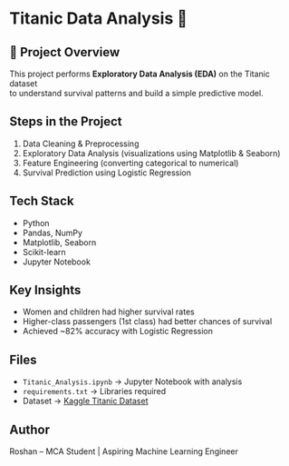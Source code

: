 # Titanic Data Analysis 🚢  

## 📌 Project Overview  
This project performs **Exploratory Data Analysis (EDA)** on the Titanic dataset  
to understand survival patterns and build a simple predictive model.  

## Steps in the Project  
1. Data Cleaning & Preprocessing  
2. Exploratory Data Analysis (visualizations using Matplotlib & Seaborn)  
3. Feature Engineering (converting categorical to numerical)  
4. Survival Prediction using Logistic Regression  

## Tech Stack  
- Python  
- Pandas, NumPy  
- Matplotlib, Seaborn  
- Scikit-learn  
- Jupyter Notebook  

## Key Insights  
- Women and children had higher survival rates  
- Higher-class passengers (1st class) had better chances of survival  
- Achieved ~82% accuracy with Logistic Regression  

##  Files  
- `Titanic_Analysis.ipynb` → Jupyter Notebook with analysis  
- `requirements.txt` → Libraries required  
- Dataset → [Kaggle Titanic Dataset](https://www.kaggle.com/c/titanic)  

## Author  
Roshan – MCA Student | Aspiring Machine Learning Engineer  
